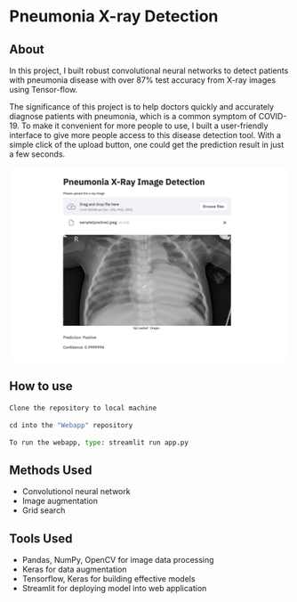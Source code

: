 # Pneumonia X-ray Detection

## About
In this project, I built robust convolutional neural networks to detect patients with pneumonia disease with over 87% test accuracy from X-ray images using Tensor-flow.

The significance of this project is to help doctors quickly and accurately diagnose patients with pneumonia, which is a common symptom of COVID-19. To make it convenient for more people to use, I built a user-friendly interface to give more people access to this disease detection tool. With a simple click of the upload button, one could get the prediction result in just a few seconds.

![Webapp](https://github.com/leonz12345/Pneumonia_Xray_Detection/blob/main/Static/webapp_inferface.jpg)

## How to use
```python
Clone the repository to local machine
```
```python
cd into the "Webapp" repository
```
```python
To run the webapp, type: streamlit run app.py
```

## Methods Used
- Convolutionol neural network
- Image augmentation
- Grid search

## Tools Used
- Pandas, NumPy, OpenCV for image data processing
- Keras for data augmentation
- Tensorflow, Keras for building effective models
- Streamlit for deploying model into web application

